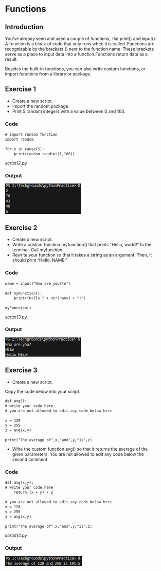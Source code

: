 # Functions

## Introduction
You’ve already seen and used a couple of functions, like print() and input(). A function is a block of code that only runs when it is called. Functions are recognizable by the brackets () next to the function name. These brackets serve as a place to input data into a function.Functions return data as a result.

Besides the built-in functions, you can also write custom functions, or import functions from a library or package.
## Exercise 1
- Create a new script.
- Import the random package.
- Print 5 random integers with a value between 0 and 100.

### Code

    # import random function
    import random

    for x in range(5):
        print(random.randint(1,100))


*script12.py*

### Output
![randint](../00_includes/0906_exercise1.png)

## Exercise 2
- Create a new script.
- Write a custom function myfunction() that prints “Hello, world!” to the terminal. Call myfunction.
- Rewrite your function so that it takes a string as an argument. Then, it should print “Hello, NAME!”.

### Code

    name = input("Who are you?\n")

    def myFunction():
        print("Hello " + str(name) + "!")

    myFunction()

*script13.py*

### Output
![hello func](../00_includes/0906_exercise2.png)

## Exercise 3
- Create a new script. 

Copy the code below into your script.

    def avg():
    # write your code here
    # you are not allowed to edit any code below here

    x = 128
    y = 255
    z = avg(x,y)

    print("The average of",x,"and",y,"is",z)

- Write the custom function avg() so that it returns the average of the given parameters. You are not allowed to edit any code below the second comment.
### Code

    def avg(x,y):   
    # write your code here
        return (x + y) / 2

    # you are not allowed to edit any code below here
    x = 128
    y = 255
    z = avg(x,y)

    print("The average of",x,"and",y,"is",z)

*script14.py*
### Output
![avr](../00_includes/0906_exercise3.png)